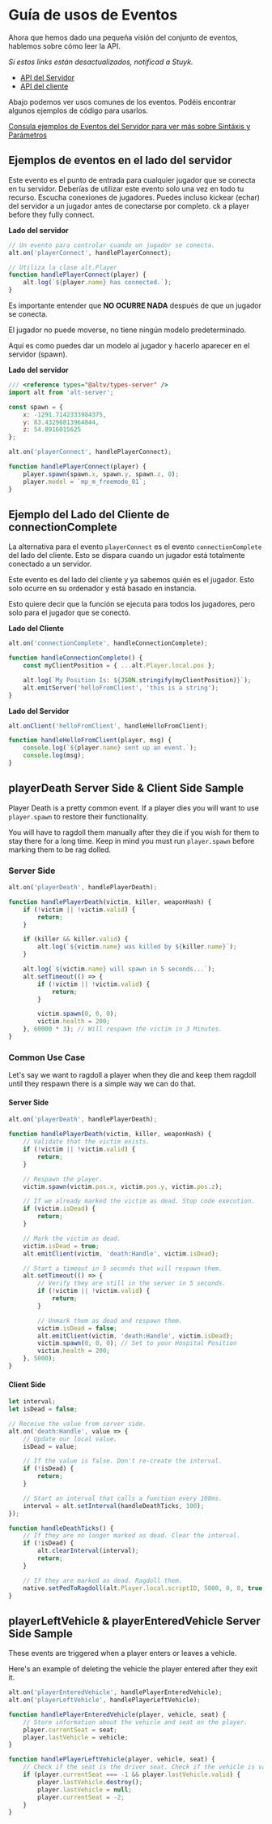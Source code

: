 # Guía de usos de Eventos

Ahora que hemos dado una pequeña visión del conjunto de eventos, hablemos sobre cómo leer la API.

_Si estos links están desactualizados, notificad a Stuyk._

-   [API del Servidor](https://altmp.github.io/altv-typings/modules/_alt_server_.html#on)
-   [API del cliente](https://altmp.github.io/altv-typings/modules/_alt_client_.html#on)

Abajo podemos ver usos comunes de los eventos. Podéis encontrar algunos ejemplos de código para usarlos.

[Consula ejemplos de Eventos del Servidor para ver más sobre Sintáxis y Parámetros](./server_events)

## Ejemplos de eventos en el lado del servidor

Este evento es el punto de entrada para cualquier jugador que se conecta en tu servidor. Deberías de utilizar este evento solo una vez en todo tu recurso. Escucha conexiones de jugadores. Puedes incluso kickear (echar) del servidor a un jugador antes de conectarse por completo. ck a player before they fully connect.

**Lado del servidor**

```js
// Un evento para controlar cuando un jugador se conecta.
alt.on('playerConnect', handlePlayerConnect);

// Utiliza la clase alt.Player
function handlePlayerConnect(player) {
    alt.log(`${player.name} has connected.`);
}
```

Es importante entender que **NO OCURRE NADA** después de que un jugador se conecta.

El jugador no puede moverse, no tiene ningún modelo predeterminado.

Aquí es como puedes dar un modelo al jugador y hacerlo aparecer en el servidor (spawn).

**Lado del servidor**

```js
/// <reference types="@altv/types-server" />
import alt from 'alt-server';

const spawn = {
    x: -1291.7142333984375,
    y: 83.43296813964844,
    z: 54.8916015625
};

alt.on('playerConnect', handlePlayerConnect);

function handlePlayerConnect(player) {
    player.spawn(spawn.x, spawn.y, spawn.z, 0);
    player.model = `mp_m_freemode_01`;
}
```

## Ejemplo del Lado del Cliente de connectionComplete

La alternativa para el evento `playerConnect` es el evento `connectionComplete` del lado del cliente. Esto se dispara cuando un jugador está totalmente conectado a un servidor.

Este evento es del lado del cliente y ya sabemos quién es el jugador. Esto solo ocurre en su ordenador y está basado en instancia.

Esto quiere decir que la función se ejecuta para todos los jugadores, pero solo para el jugador que se conectó.

**Lado del Cliente**

```js
alt.on('connectionComplete', handleConnectionComplete);

function handleConnectionComplete() {
    const myClientPosition = { ...alt.Player.local.pos };

    alt.log(`My Position Is: ${JSON.stringify(myClientPosition)}`);
    alt.emitServer('helloFromClient', 'this is a string');
}
```

**Lado del Servidor**

```js
alt.onClient('helloFromClient', handleHelloFromClient);

function handleHelloFromClient(player, msg) {
    console.log(`${player.name} sent up an event.`);
    console.log(msg);
}
```

## playerDeath Server Side & Client Side Sample

Player Death is a pretty common event. If a player dies you will want to use `player.spawn` to restore their functionality.

You will have to ragdoll them manually after they die if you wish for them to stay there for a long time. Keep in mind you must run `player.spawn` before marking them to be rag dolled.

### Server Side

```js
alt.on('playerDeath', handlePlayerDeath);

function handlePlayerDeath(victim, killer, weaponHash) {
    if (!victim || !victim.valid) {
        return;
    }

    if (killer && killer.valid) {
        alt.log(`${victim.name} was killed by ${killer.name}`);
    }

    alt.log(`${victim.name} will spawn in 5 seconds...`);
    alt.setTimeout(() => {
        if (!victim || !victim.valid) {
            return;
        }

        victim.spawn(0, 0, 0);
        victim.health = 200;
    }, 60000 * 3); // Will respawn the victim in 3 Minutes.
}
```

### Common Use Case

Let's say we want to ragdoll a player when they die and keep them ragdoll until they respawn there is a simple way we can do that.

#### Server Side

```js
alt.on('playerDeath', handlePlayerDeath);

function handlePlayerDeath(victim, killer, weaponHash) {
    // Validate that the victim exists.
    if (!victim || !victim.valid) {
        return;
    }

    // Respawn the player.
    victim.spawn(victim.pos.x, victim.pos.y, victim.pos.z);

    // If we already marked the victim as dead. Stop code execution.
    if (victim.isDead) {
        return;
    }

    // Mark the victim as dead.
    victim.isDead = true;
    alt.emitClient(victim, 'death:Handle', victim.isDead);

    // Start a timeout in 5 seconds that will respawn them.
    alt.setTimeout(() => {
        // Verify they are still in the server in 5 seconds.
        if (!victim || !victim.valid) {
            return;
        }

        // Unmark them as dead and respawn them.
        victim.isDead = false;
        alt.emitClient(victim, 'death:Handle', victim.isDead);
        victim.spawn(0, 0, 0); // Set to your Hospital Position
        victim.health = 200;
    }, 5000);
}
```

#### Client Side

```js
let interval;
let isDead = false;

// Receive the value from server side.
alt.on('death:Handle', value => {
    // Update our local value.
    isDead = value;

    // If the value is false. Don't re-create the interval.
    if (!isDead) {
        return;
    }

    // Start an interval that calls a function every 100ms.
    interval = alt.setInterval(handleDeathTicks, 100);
});

function handleDeathTicks() {
    // If they are no longer marked as dead. Clear the interval.
    if (!isDead) {
        alt.clearInterval(interval);
        return;
    }

    // If they are marked as dead. Ragdoll them.
    native.setPedToRagdoll(alt.Player.local.scriptID, 5000, 0, 0, true, true, false);
}
```

## playerLeftVehicle & playerEnteredVehicle Server Side Sample

These events are triggered when a player enters or leaves a vehicle.

Here's an example of deleting the vehicle the player entered after they exit it.

```js
alt.on('playerEnteredVehicle', handlePlayerEnteredVehicle);
alt.on('playerLeftVehicle', handlePlayerLeftVehicle);

function handlePlayerEnteredVehicle(player, vehicle, seat) {
    // Store information about the vehicle and seat on the player.
    player.currentSeat = seat;
    player.lastVehicle = vehicle;
}

function handlePlayerLeftVehicle(player, vehicle, seat) {
    // Check if the seat is the driver seat. Check if the vehicle is valid.
    if (player.currentSeat === -1 && player.lastVehicle.valid) {
        player.lastVehicle.destroy();
        player.lastVehicle = null;
        player.currentSeat = -2;
    }
}
```
